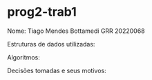 # prog2-trab1

Nome: Tiago Mendes Bottamedi GRR 20220068

Estruturas de dados utilizadas: 


Algoritmos:


Decisões tomadas e seus motivos:


